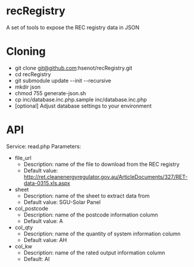 # recRegistry

A set of tools to expose the REC registry data in JSON


# Cloning

* git clone git@github.com:hsenot/recRegistry.git
* cd recRegistry
* git submodule update --init --recursive
* mkdir json
* chmod 755 generate-json.sh
* cp inc/database.inc.php.sample inc/database.inc.php
* [optional] Adjust database settings to your environment


# API

Service: read.php
Parameters:
* file_url
  * Description: name of the file to download from the REC registry
  * Default value: http://ret.cleanenergyregulator.gov.au/ArticleDocuments/327/RET-data-0315.xls.aspx
* sheet
  * Description: name of the sheet to extract data from
  * Default value: SGU-Solar Panel
* col_postcode
  * Description: name of the postcode information column
  * Default value: A
* col_qty
  * Description: name of the quantity of system information column
  * Default value: AH
* col_kw
  * Description: name of the rated output information column
  * Default: AI